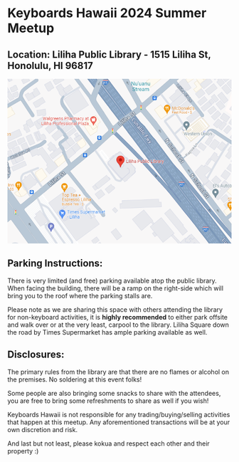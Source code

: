 # Keyboards Hawaii 2024 Summer Meetup

## Location: Liliha Public Library - 1515 Liliha St, Honolulu, HI 96817

![](images/2024/lilihalibrary.png)

## Parking Instructions:

There is very limited (and free) parking available atop the public library. When facing the building, there will be a ramp on the right-side which will bring you to the roof where the parking stalls are.

Please note as we are sharing this space with others attending the library for non-keyboard activities, it is **highly recommended** to either park offsite and walk over or at the very least, carpool to the library. Liliha Square down the road by Times Supermarket has ample parking available as well.

## Disclosures:

The primary rules from the library are that there are no flames or alcohol on the premises. No soldering at this event folks!

Some people are also bringing some snacks to share with the attendees, you are free to bring some refreshments to share as well if you wish!

Keyboards Hawaii is not responsible for any trading/buying/selling activities that happen at this meetup. Any aforementioned transactions will be at your own discretion and risk.

And last but not least, please kokua and respect each other and their property :)
